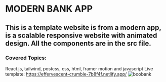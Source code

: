 # MODERN BANK APP
## This is a template website is from a modern app, is a scalable responsive website with animated design. All the components are in the src file.
### Covered Topics: 
React.js, tailwind, postcss, css, html, framer motion and javascript
Live template: https://effervescent-crumble-7b8f4f.netlify.app/
![boobank](https://user-images.githubusercontent.com/103978285/216803695-0583d0ad-e1ef-4120-a8a9-1841b5e366f3.png)
